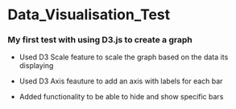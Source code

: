 # Data_Visualisation_Test

### My first test with using D3.js to create a graph

* Used D3 Scale feature to scale the graph based on the data its displaying

* Used D3 Axis feauture to add an axis with labels for each bar

* Added functionality to be able to hide and show specific bars
